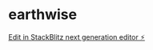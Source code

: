 # earthwise

[Edit in StackBlitz next generation editor ⚡️](https://stackblitz.com/~/github.com/maxrross/earthwise)